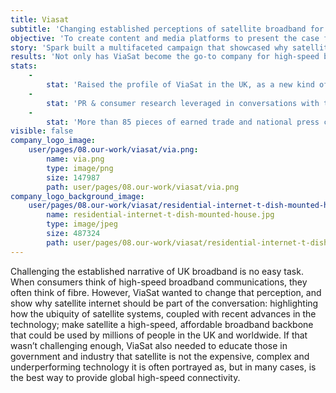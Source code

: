 ```yaml
---
title: Viasat
subtitle: 'Changing established perceptions of satellite broadband for the masses'
objective: 'To create content and media platforms to present the case for satellite as an alternative means of providing broadband services, specifically for those yet to enjoy high-speed connectivity. '
story: 'Spark built a multifaceted campaign that showcased why satellite internet should be part of the bigger broadband connectivity story. Our goal was to show how satellite could (and should) be part of the dialogue that included fibre, cable and mobile wireless technologies. The program included primarily product launches and consumer research, which proved that traditional broadband services (fibre, cable, mobile) were not satisfying consumers’ demands for high-speed broadband connectivity. Taking this research we created campaigns that showed how satellite could be a complementary and truly viable alternative to traditional terrestrial broadband offerings. These were combined with a media buddy programme – offering tailored briefings depending on journalists’ level of knowledge. For instance, some briefings discussed specific industry issues, while others introduced satellite’s potential. Spark also gathered considerable amounts of research on broadband penetration and strategy, used primarily for supporting ViaSat’s meetings with Government on topics such as UK broadband. This information was also invaluable for briefings, contributed articles, news hijacking, and other media outreach. Spark also worked with ViaSat on creating visibility for high-profile initiatives such as: ViaSat and the European Space Agency’s joint project to fund the development of innovative space-related applications around high-speed broadband and ViaSat’s focus across Europe to raise awareness of a competitor’s anti-competitive practices on spectrum usage.'
results: 'Not only has ViaSat become the go-to company for high-speed broadband comment for the ‘have-nots’, satellite is now increasingly seen as a viable alternative to fibre, cable and mobile wireless. The campaign secured over 80 pieces of coverage in the UK, including 17 pieces of national and business coverage. The media reached ranged from _The Mail on Sunday_, _The Telegraph_ and _The Times_, to _Capacity_ and ZDNet. Penetration into individual publications was also impressive, with three pieces in both the BBC and _The Financial Times_. The PR campaign helped raise ViaSat’s profile, which has been useful in discussions with the UK and other European Union government meetings on topics that include: high-speed broadband for consumer, enterprise and government use; in-flight connectivity; spectrum usage and allocation, and the overall space race. '
stats:
    -
        stat: 'Raised the profile of ViaSat in the UK, as a new kind of broadband internet player'
    -
        stat: 'PR & consumer research leveraged in conversations with the UK government'
    -
        stat: 'More than 85 pieces of earned trade and national press coverage in under 1 year'
visible: false
company_logo_image:
    user/pages/08.our-work/viasat/via.png:
        name: via.png
        type: image/png
        size: 147987
        path: user/pages/08.our-work/viasat/via.png
company_logo_background_image:
    user/pages/08.our-work/viasat/residential-internet-t-dish-mounted-house.jpg:
        name: residential-internet-t-dish-mounted-house.jpg
        type: image/jpeg
        size: 487324
        path: user/pages/08.our-work/viasat/residential-internet-t-dish-mounted-house.jpg
---
```


Challenging the established narrative of UK broadband is no easy task. When consumers think of high-speed broadband communications, they often think of fibre. However, ViaSat wanted to change that perception, and show why satellite internet should be part of the conversation: highlighting how the ubiquity of satellite systems, coupled with recent advances in the technology; make satellite a high-speed, affordable broadband backbone that could be used by millions of people in the UK and worldwide. If that wasn’t challenging enough, ViaSat also needed to educate those in government and industry that satellite is not the expensive, complex and underperforming technology it is often portrayed as, but in many cases, is the best way to provide global high-speed connectivity.
